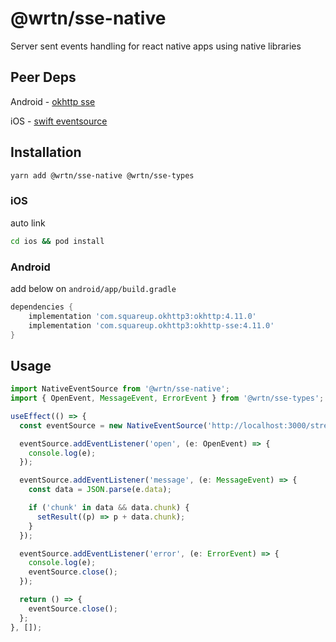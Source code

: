 # @wrtn/sse-native

Server sent events handling for react native apps using native libraries

## Peer Deps

Android - [okhttp sse](https://github.com/square/okhttp)

iOS - [swift eventsource](https://github.com/launchdarkly/swift-eventsource)

## Installation

```sh
yarn add @wrtn/sse-native @wrtn/sse-types
```

### iOS

auto link

```sh
cd ios && pod install
```

### Android

add below on `android/app/build.gradle`

```gradle
dependencies {
    implementation 'com.squareup.okhttp3:okhttp:4.11.0'
    implementation 'com.squareup.okhttp3:okhttp-sse:4.11.0'
}
```

## Usage

```typescript
import NativeEventSource from '@wrtn/sse-native';
import { OpenEvent, MessageEvent, ErrorEvent } from '@wrtn/sse-types';

useEffect(() => {
  const eventSource = new NativeEventSource('http://localhost:3000/stream');

  eventSource.addEventListener('open', (e: OpenEvent) => {
    console.log(e);
  });

  eventSource.addEventListener('message', (e: MessageEvent) => {
    const data = JSON.parse(e.data);

    if ('chunk' in data && data.chunk) {
      setResult((p) => p + data.chunk);
    }
  });

  eventSource.addEventListener('error', (e: ErrorEvent) => {
    console.log(e);
    eventSource.close();
  });

  return () => {
    eventSource.close();
  };
}, []);
```
